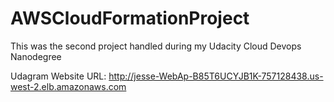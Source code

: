 # AWSCloudFormationProject
This was the second project handled during my Udacity Cloud Devops Nanodegree

Udagram Website URL:
http://jesse-WebAp-B85T6UCYJB1K-757128438.us-west-2.elb.amazonaws.com